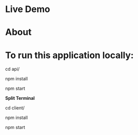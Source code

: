 # Live Demo


# About


# To run this application locally:

cd api/

npm install

npm start


**Split Terminal**


cd client/

npm install

npm start


